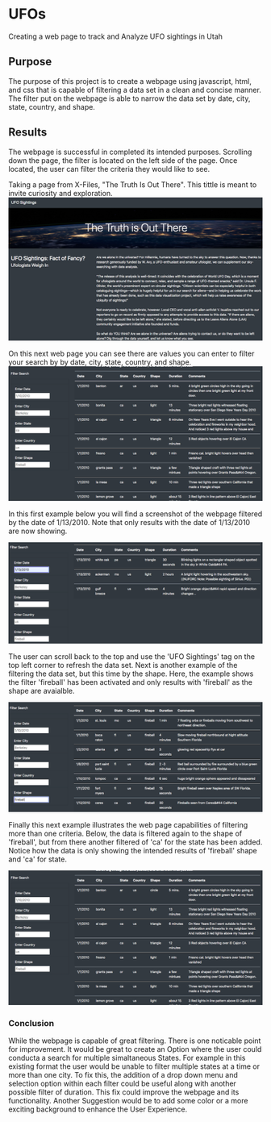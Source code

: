 # UFOs
Creating a web page to track and Analyze UFO sightings in Utah

## Purpose
The purpose of this project is to create a webpage using javascript, html, and css that is capable of filtering a data set in a clean and concise manner. The filter put on the webpage is able to narrow the data set by date, city, state, country, and shape.

## Results
The webpage is successful in completed its intended purposes. Scrolling down the page, the filter is located on the left side of the page. Once located, the user can filter the criteria they would like to see.

Taking a page from X-Files, "The Truth Is Out There". This tittle is meant to invite curiosity and exploration. 
![image](https://github.com/Solrys/UFOs/blob/main/Images/107136875-f72c9800-68bb-11eb-8c9b-71a47742557d.png)

On this next web page you can see there are values you can enter to filter your search by by date, city, state, country, and shape.
![image 2](https://github.com/Solrys/UFOs/blob/main/Images/107136877-f98ef200-68bb-11eb-9311-cf8bd5862b7e.png)

In this first example below you will find a screenshot of the webpage filtered by the date of 1/13/2010. Note that only results with the date of 1/13/2010 are now showing.

![1.13.2010](https://github.com/Solrys/UFOs/blob/main/Images/107136878-fc89e280-68bb-11eb-998a-8084939f62d0.png)

The user can scroll back to the top and use the 'UFO Sightings' tag on the top left corner to refresh the data set.
Next is another example of the filtering the data set, but this time by the shape. Here, the example shows the filter 'fireball' has been activated and only results with 'fireball' as the shape are avaialble.

![fireball](https://github.com/Solrys/UFOs/blob/main/Images/107136880-fe53a600-68bb-11eb-9aaf-1aa5fac865a3.png)

Finally this next example illustrates the web page capabilities of filtering more than one criteria. Below, the data is filtered again to the shape of 'fireball', but from there another filtered of 'ca' for the state has been added. Notice how the data is only showing the intended results of 'fireball' shape and 'ca' for state.

![fireball and state](https://github.com/Solrys/UFOs/blob/main/Images/107136877-f98ef200-68bb-11eb-9311-cf8bd5862b7e.png)

### Conclusion
While the webpage is capable of great filtering. There is one noticable point for improvement. It would be great to create an Option where the user could conducta a search for multiple simaltaneous States. For example in this existing format the user would be unable to filter multiple states at a time or more than one city. To fix this, the addition of a drop down menu and selection option within each filter could be useful along with another possible filter of duration. This fix could improve the webpage and its functionality. Another Suggestion would be to add some color or a more exciting background to enhance the User Experience. 
